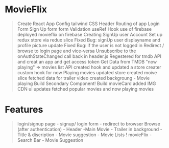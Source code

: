 # MovieFlix 
 > Create React App
 > Config tailwind CSS
 > Header
 > Routing of app
 > Login Form
 > Sign Up form 
 > form Validation
 > useRef Hook
 > use of firebase
 > deployed movieflix on firebase
 > Creating SignUp user Account
 > Set up redux store via redux slice
 > Fixed Bug: signUp user displayname and profile picture update
 > Fixed Bug: if the user is not logged in Redirect / browse to login page and vice-versa
 > Unsubscribe to the onAuthStateChanged call back in header.js
 > Regestered for tmdb API and creat an app and get access token
 > Get Data from TMDB "now playing" => movies list API 
 > created hook and updated a store 
 > creater custom hook for now Playing movies
 > updated store 
 > created moive slice
 > fetched data for trailer video 
 > created backgroung - Movie playing
 > Build Secondary Component!
 > Build movieCard 
 > added IMG CDN
 > ui updates 
 > fetched popular movies and now playing movies

# Features 
 > login/signup page
    - signup/ login form
    - redirect to browser
 > Browse (after authentication)
    - Header
    -Main Movie
        - Trailer in background
        - Title & discription
        - Movie suggestion
        - Movie Lists !
 > movieFlix
    - Search Bar
    - Movie Suggestion
